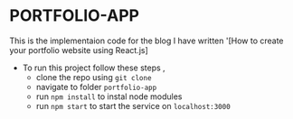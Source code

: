 # PORTFOLIO-APP

This is the implementaion code for the blog I have written '[How to create your portfolio website using React.js]
- To run this project follow these steps , 
  - clone the repo using `git clone`
  - navigate to folder `portfolio-app`
  - run `npm install` to instal node modules
  - run `npm start` to start the service on `localhost:3000`
    


